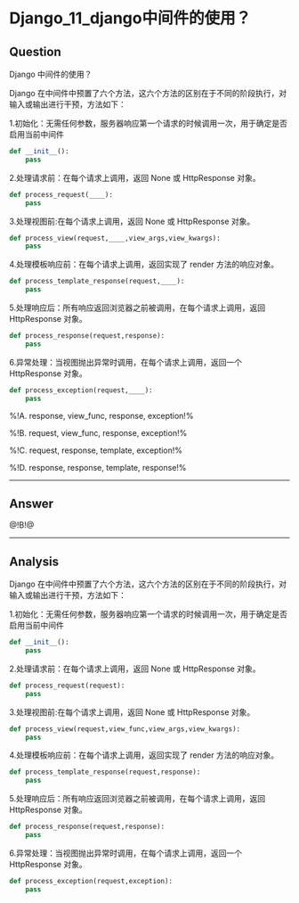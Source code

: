 # Django_11_django中间件的使用？

## Question
Django 中间件的使用？

Django 在中间件中预置了六个方法，这六个方法的区别在于不同的阶段执行，对输入或输出进行干预，方法如下：

1.初始化：无需任何参数，服务器响应第一个请求的时候调用一次，用于确定是否启用当前中间件
```python
def __init__():
    pass
```
2.处理请求前：在每个请求上调用，返回 None 或 HttpResponse 对象。
```python
def process_request(____):
    pass
```
3.处理视图前:在每个请求上调用，返回 None 或 HttpResponse 对象。
```python
def process_view(request,____,view_args,view_kwargs):
    pass
```
4.处理模板响应前：在每个请求上调用，返回实现了 render 方法的响应对象。
```python
def process_template_response(request,____):
    pass
```
5.处理响应后：所有响应返回浏览器之前被调用，在每个请求上调用，返回 HttpResponse 对象。
```python
def process_response(request,response):
    pass
```
6.异常处理：当视图抛出异常时调用，在每个请求上调用，返回一个 HttpResponse 对象。
```python
def process_exception(request,____):
    pass
```

%!A. response, view_func, response, exception!%

%!B. request, view_func, response, exception!%

%!C. request, response, template, exception!%

%!D. response, response, template, response!%

----

## Answer
@!B!@

----

## Analysis

Django 在中间件中预置了六个方法，这六个方法的区别在于不同的阶段执行，对输入或输出进行干预，方法如下：

1.初始化：无需任何参数，服务器响应第一个请求的时候调用一次，用于确定是否启用当前中间件
```python
def __init__():
    pass
```
2.处理请求前：在每个请求上调用，返回 None 或 HttpResponse 对象。
```python
def process_request(request):
    pass
```
3.处理视图前:在每个请求上调用，返回 None 或 HttpResponse 对象。
```python
def process_view(request,view_func,view_args,view_kwargs):
    pass
```
4.处理模板响应前：在每个请求上调用，返回实现了 render 方法的响应对象。
```python
def process_template_response(request,response):
    pass
```
5.处理响应后：所有响应返回浏览器之前被调用，在每个请求上调用，返回 HttpResponse 对象。
```python
def process_response(request,response):
    pass
```
6.异常处理：当视图抛出异常时调用，在每个请求上调用，返回一个 HttpResponse 对象。
```python
def process_exception(request,exception):
    pass
```

